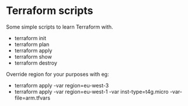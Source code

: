 # Terraform scripts

Some simple scripts to learn Terraform with.

- terraform init
- terraform plan
- terraform apply
- terraform show
- terraform destroy

Override region for your purposes with eg:

- terraform apply -var region=eu-west-3
- terraform apply -var region=eu-west-1 -var inst-type=t4g.micro -var-file=arm.tfvars